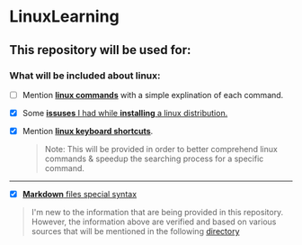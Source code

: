 # LinuxLearning

## This repository will be used for:

### What will be included about linux:

- [ ] Mention [**linux commands**](https://github.com/unkatoi/LinuxLearning/blob/LinuxFolder/Linux/LinuxCommands.md) with a simple explination of each command.

- [x] Some [**issuses** I had while **installing** a linux distribution.](https://github.com/unkatoi/LinuxLearning/blob/LinuxFolder/Linux/InstallationIssues.md)

- [x] Mention [**linux keyboard shortcuts**](https://github.com/unkatoi/LinuxLearning/blob/LinuxFolder/Linux/LinuxShortcuts.md).

    > Note: This will be provided in order to better comprehend linux commands & speedup the searching process for a specific command. 

---

- [x] [**Markdown** files special syntax](https://github.com/unkatoi/LinuxLearning/blob/main/Markdown.md)

> I'm new to the information that are being provided in this repository. However, the information above are verified and based on various sources that will be mentioned in the following [directory](https://github.com/unkatoi/LinuxLearning/tree/main/Sources)


